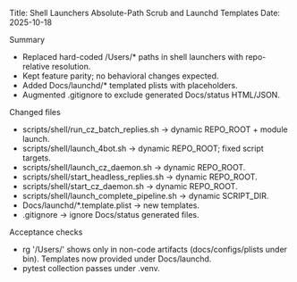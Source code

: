 Title: Shell Launchers Absolute-Path Scrub and Launchd Templates
Date: 2025-10-18

Summary
- Replaced hard-coded /Users/* paths in shell launchers with repo-relative resolution.
- Kept feature parity; no behavioral changes expected.
- Added Docs/launchd/* templated plists with placeholders.
- Augmented .gitignore to exclude generated Docs/status HTML/JSON.

Changed files
- scripts/shell/run_cz_batch_replies.sh → dynamic REPO_ROOT + module launch.
- scripts/shell/launch_4bot.sh → dynamic REPO_ROOT; fixed script targets.
- scripts/shell/launch_cz_daemon.sh → dynamic REPO_ROOT.
- scripts/shell/start_headless_replies.sh → dynamic REPO_ROOT.
- scripts/shell/start_cz_daemon.sh → dynamic REPO_ROOT.
- scripts/shell/launch_complete_pipeline.sh → dynamic SCRIPT_DIR.
- Docs/launchd/*.template.plist → new templates.
- .gitignore → ignore Docs/status generated files.

Acceptance checks
- rg '/Users/' shows only in non-code artifacts (docs/configs/plists under bin). Templates now provided under Docs/launchd.
- pytest collection passes under .venv.
